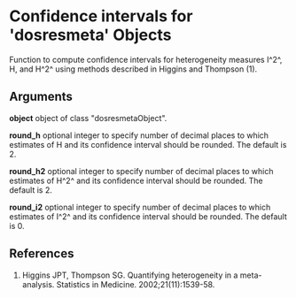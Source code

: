 # Confidence intervals for 'dosresmeta' Objects

Function to compute confidence intervals for heterogeneity measures I^2^, H, and H^2^ using methods described in Higgins and Thompson (1).

## Arguments
**object**
object of class "dosresmetaObject".

**round_h**
optional integer to specify number of decimal places to which estimates of H and its confidence interval should be rounded. The default is 2.

**round_h2**
optional integer to specify number of decimal places to which estimates of H^2^ and its confidence interval should be rounded. The default is 2.

**round_i2**
optional integer to specify number of decimal places to which estimates of I^2^ and its confidence interval should be rounded. The default is 0.

## References
1.    Higgins JPT, Thompson SG. Quantifying heterogeneity in a meta-analysis. Statistics in Medicine. 2002;21(11):1539-58.
